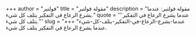 +++
author = "فولتير"
title = "مقولة فولتير"
description = "مقولة فولتير: عندما يشرع الرعاع في التفكير يتلف كل شيء."
quote = '''عندما يشرع الرعاع في التفكير يتلف كل شيء.''' 
slug = "عندما-يشرع-الرعاع-في-التفكير-يتلف-كل-شيء"
+++
عندما يشرع الرعاع في التفكير يتلف كل شيء.
